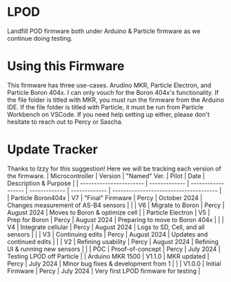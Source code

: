 # LPOD
Landfill POD firmware both under Arduino &amp; Particle firmware as we continue doing testing.

# Using this Firmware
This firmware has three use-cases. Arudino MKR, Particle Electron, and Particle Boron 404x. I can only vouch for the Boron 404x's functionality. If the file folder is titled with MKR, you must run the firmware from the Arduino IDE. If the file folder is titled with Particle, it must be run from Particle Workbench on VSCode. If you need help setting up either, please don't hesitate to reach out to Percy or Sascha.

# Update Tracker
Thanks to Izzy for this suggestion! Here we will be tracking each version of the firmware.
| Microcontroller         | Version       | "Named" Ver.       | Pilot         | Date               | Description & Purpose                  |
| ----------------------- | ------------- | ------------------ | ------------- | -------------      | -------------------------------------- |
| Particle Boron404x      | V7            | "Final" Firmware   | Percy         | October 2024       | Changes measurement of AS-B4 sensors   |
|                         | V6            | Migrate to Boron   | Percy         | August 2024        | Moves to Boron & optimize cell         |
| Particle Electron       | V5            | Prep for Boron     | Percy         | August 2024        | Preparing to move to Boron 404x        |
|                         | V4            | Integrate cellular | Percy         | August 2024        | Logs to SD, Cell, and all sensors      |
|                         | V3            | Continuing edits   | Percy         | August 2024        | Updates and continued edits            |
|                         | V2            | Refining usability | Percy         | August 2024        | Refining UI & running new sensors      |
|                         | POC           | Proof-of-concept   | Percy         | July 2024          | Testing LPOD off Particle              |
| Arduino MKR 1500        | V1.1.0        | MKR updated        | Percy         | July 2024          | Minor bug fixes & development from 1   |
|                         | V1.0.0        | Initial Firmware   | Percy         | July 2024          | Very first LPOD firmware for testing   |


